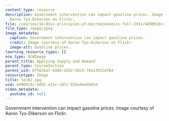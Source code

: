 ```yaml
---
content_type: resource
description: Government intervention can impact gasoline prices. Image courtesy of
  Aaron Tyo-Dikerson on Flickr.
file: /courses/14-01sc-principles-of-microeconomics-fall-2011/4d900c8c4d92e21cc8fc835a4eede65d_lec02.jpg
file_type: image/jpeg
image_metadata:
  caption: Government intervention can impact gasoline prices.
  credit: Image courtesy of Aaron Tyo-Dikerson on Flickr.
  image-alt: Gasoline prices.
learning_resource_types: []
ocw_type: OCWImage
parent_title: Applying Supply and Demand
parent_type: CourseSection
parent_uid: bf5626a7-d48d-d3b2-58c6-78a13912ef84
resourcetype: Image
title: lec02.jpg
uid: 4d900c8c-4d92-e21c-c8fc-835a4eede65d
video_metadata:
  youtube_id: null
---
```

Government intervention can impact gasoline prices. Image courtesy of Aaron Tyo-Dikerson on Flickr.